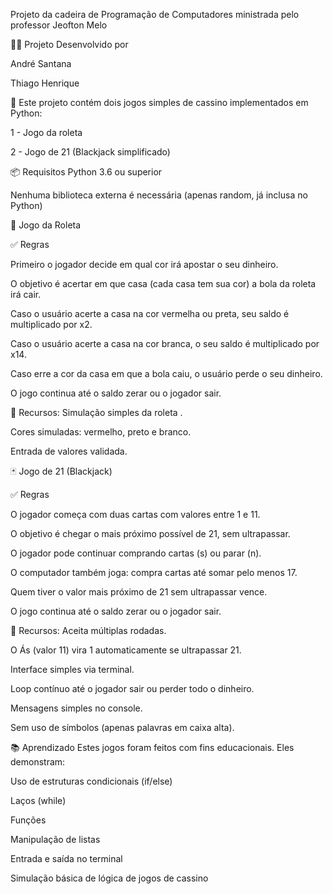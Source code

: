  Projeto da cadeira de Programação de Computadores ministrada pelo professor Jeofton Melo

👨‍💻 Projeto Desenvolvido por

  André Santana

  Thiago Henrique


🎲 Este projeto contém dois jogos simples de cassino implementados em Python:

  1 - Jogo da roleta

  2 - Jogo de 21 (Blackjack simplificado)

📦 Requisitos
  Python 3.6 ou superior

  Nenhuma biblioteca externa é necessária (apenas random, já inclusa no Python)

🎡 Jogo da Roleta

✅ Regras

  Primeiro o jogador decide em qual cor irá apostar o seu dinheiro.

  O objetivo é acertar em que casa (cada casa tem sua cor) a bola da roleta irá cair.
  
  Caso o usuário acerte a casa na cor vermelha ou preta, seu saldo é multiplicado por x2.

  Caso o usuário acerte a casa na cor branca, o seu saldo é multiplicado por x14.

  Caso erre a cor da casa em que a bola caiu, o usuário perde o seu dinheiro.

  O jogo continua até o saldo zerar ou o jogador sair.

📌 Recursos:
  Simulação simples da roleta .

  Cores simuladas: vermelho, preto e branco.

  Entrada de valores validada.

🃏 Jogo de 21 (Blackjack)

✅ Regras

  O jogador começa com duas cartas com valores entre 1 e 11.

  O objetivo é chegar o mais próximo possível de 21, sem ultrapassar.

  O jogador pode continuar comprando cartas (s) ou parar (n).

  O computador também joga: compra cartas até somar pelo menos 17.

  Quem tiver o valor mais próximo de 21 sem ultrapassar vence.

  O jogo continua até o saldo zerar ou o jogador sair.

📌 Recursos:
  Aceita múltiplas rodadas.

  O Ás (valor 11) vira 1 automaticamente se ultrapassar 21.

  Interface simples via terminal.

  Loop contínuo até o jogador sair ou perder todo o dinheiro.

  Mensagens simples no console.

  Sem uso de símbolos (apenas palavras em caixa alta).



📚 Aprendizado
  Estes jogos foram feitos com fins educacionais. Eles demonstram:

  Uso de estruturas condicionais (if/else)

  Laços (while)
  
  Funções

  Manipulação de listas

  Entrada e saída no terminal

  Simulação básica de lógica de jogos de cassino
